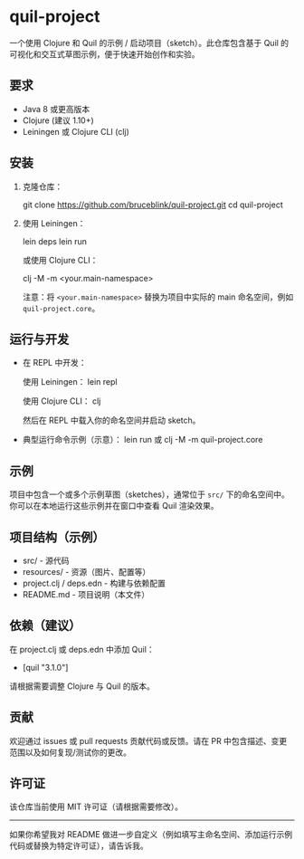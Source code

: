 # quil-project

一个使用 Clojure 和 Quil 的示例 / 启动项目（sketch）。此仓库包含基于 Quil 的可视化和交互式草图示例，便于快速开始创作和实验。

## 要求

- Java 8 或更高版本
- Clojure (建议 1.10+)
- Leiningen 或 Clojure CLI (clj)

## 安装

1. 克隆仓库：

   git clone https://github.com/bruceblink/quil-project.git
   cd quil-project

2. 使用 Leiningen：

   lein deps
   lein run

   或使用 Clojure CLI：

   clj -M -m <your.main-namespace>

   注意：将 `<your.main-namespace>` 替换为项目中实际的 main 命名空间，例如 `quil-project.core`。

## 运行与开发

- 在 REPL 中开发：

  使用 Leiningen：
  lein repl

  使用 Clojure CLI：
  clj

  然后在 REPL 中载入你的命名空间并启动 sketch。

- 典型运行命令示例（示意）：
  lein run
  或
  clj -M -m quil-project.core

## 示例

项目中包含一个或多个示例草图（sketches），通常位于 `src/` 下的命名空间中。你可以在本地运行这些示例并在窗口中查看 Quil 渲染效果。

## 项目结构（示例）

- src/ - 源代码
- resources/ - 资源（图片、配置等）
- project.clj / deps.edn - 构建与依赖配置
- README.md - 项目说明（本文件）

## 依赖（建议）

在 project.clj 或 deps.edn 中添加 Quil：

- [quil "3.1.0"]

请根据需要调整 Clojure 与 Quil 的版本。

## 贡献

欢迎通过 issues 或 pull requests 贡献代码或反馈。请在 PR 中包含描述、变更范围以及如何复现/测试你的更改。

## 许可证

该仓库当前使用 MIT 许可证（请根据需要修改）。

---

如果你希望我对 README 做进一步自定义（例如填写主命名空间、添加运行示例代码或替换为特定许可证），请告诉我。